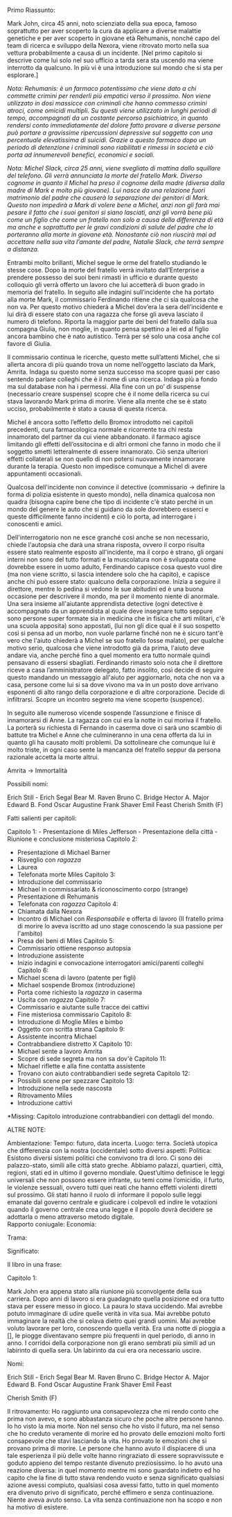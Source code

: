 Primo Riassunto:

Mark John, circa 45 anni, noto scienziato della sua epoca, famoso soprattutto per aver scoperto la cura da applicare a diverse malattie genetiche e per aver scoperto in giovane età Rehumanis, nonché capo del team di ricerca e sviluppo della Nexora, viene ritrovato morto nella sua vettura probabilmente a causa di un incidente. [Nel primo capitolo si descrive come lui solo nel suo ufficio a tarda sera sta uscendo ma viene interrotto da qualcuno. In più vi è una introduzione sul mondo che si sta per esplorare.]

_Nota: Rehumanis: è un farmaco potentissimo che viene dato a chi commette crimini per renderli più empatici verso il prossimo. Non viene utilizzato in dosi massicce con criminali che hanno commesso crimini atroci, come omicidi multipli. Su questi viene utilizzato in lunghi periodi di tempo, accompagnati da un costante percorso psichiatrico, in quanto rendersi conto immediatamente del dolore fatto provare a diverse persone può portare a gravissime ripercussioni depressive sul soggetto con una percentuale elevatissima di suicidi. Grazie a questo farmaco dopo un periodo di detenzione i criminali sono riabilitati e rimessi in società e ciò porta ad innumerevoli benefici, economici e sociali._

_Nota: Michel Slack, circa 25 anni, viene svegliato di mattina dallo squillare del telefono. Gli verrà annunciata la morte del fratello Mark. Diverso cognome in quanto il Michel ha preso il cognome della madre (diversa dalla madre di Mark e molto più giovane). Lui nasce da una relazione fuori matrimonio del padre che causerà la separazione dei genitori di Mark. Questo non impedirà a Mark di volere bene a Michel, anzi non gli farà mai pesare il fatto che i suoi genitori si siano lasciati, anzi gli vorrà bene più come un figlio che come un fratello non solo a causa della differenza di età ma anche e soprattutto per le gravi condizioni di salute del padre che lo porteranno alla morte in giovane età. Nonostante ciò non riuscirà mai ad accettare nella sua vita l’amante del padre, Natalie Slack, che terrà sempre a distanza._

Entrambi molto brillanti, Michel segue le orme del fratello studiando le stesse cose. Dopo la morte del fratello verrà invitato dall’Enterprise a prendere possesso dei suoi beni rimasti in ufficio e durante questo colloquio gli verrà offerto un lavoro che lui accetterà di buon grado in memoria del fratello. In seguito alle indagini sull’incidente che ha portato alla morte Mark, il commissario Ferdinando ritiene che ci sia qualcosa che non va. Per questo motivo chiederà a Michel dov’era la sera dell’incidente e lui dirà di essere stato con una ragazza che forse gli aveva lasciato il numero di telefono. Riporta la maggior parte dei beni del fratello dalla sua compagna Giulia, non moglie, in quanto pensa spettino a lei ed al figlio ancora bambino che è nato autistico. Terrà per sé solo una cosa anche col favore di Giulia. 

Il commissario continua le ricerche, questo mette sull’attenti Michel, che si allerta ancora di più quando trova un nome nell’oggetto lasciato da Mark, Amrita. Indaga su questo nome senza successo ma scopre quasi per caso sentendo parlare colleghi che è il nome di una ricerca. Indaga più a fondo ma sul database non ha i permessi. Alla fine con un po’ di suspense (necessario creare suspense) scopre che è il nome della ricerca su cui stava lavorando Mark prima di morire. Viene alla mente che se è stato ucciso, probabilmente è stato a causa di questa ricerca.

Michel è ancora sotto l’effetto dello Bromox introdotto nei capitoli precedenti, cura farmacologica normale e ricorrente tra chi resta innamorato del partner da cui viene abbandonato. il farmaco agisce limitando gli effetti dell’ossitocina e di altri ormoni che fanno in modo che il soggetto smetti letteralmente di essere innamorato. Ciò senza ulteriori effetti collaterali se non quello di non potersi nuovamente innamorare durante la terapia. Questo non impedisce comunque a Michel di avere appuntamenti occasionali.

Qualcosa dell'incidente non convince il detective (commissario -> definire la forma di polizia esistente in questo mondo), nella dinamica qualcosa non quadra (bisogna capire bene che tipo di incidente c'è stato perché in un mondo del genere le auto che si guidano da sole dovrebbero esserci e queste difficilmente fanno incidenti) e ciò lo porta, ad interrogare i conoscenti e amici.

Dell'interrogatorio non  ne esce granché così anche se non necessario, chiede l'autopsia che darà una strana risposta, ovvero il corpo risulta essere stato realmente esposto all'incidente, ma il corpo è strano, gli organi interni non sono del tutto formati e la muscolatura non è sviluppata come dovrebbe essere in uomo adulto, Ferdinando capisce cosa questo vuol dire (ma non viene scritto, si lascia intendere solo che ha capito), e capisce anche chi può essere stato: qualcuno della corporazione. Inizia a seguire il direttore, mentre lo pedina si vedono le sue abitudini ed è una buona occasione per descrivere il mondo, ma per il momento niente di anormale. Una sera insieme all'aiutante apprendista detective (ogni detective è accompagnato da un apprendista al quale deve insegnare tutto seppure sono persone super formate sia in medicina che in fisica che arti militari, c'è una scuola apposita) sono appostati, (lui non gli dice qual è il suo sospetto così si pensa ad un morbo, non vuole parlarne finché non ne è sicuro tant'è vero che l'aiuto chiederà a Michel se suo fratello fosse malato), per qualche motivo serio, qualcosa che viene introdotto già da prima, l'aiuto deve andare via, anche perché fino a quel momento era tutto normale quindi pensavano di essersi sbagliati. Ferdinando rimasto solo nota che il direttore riceve a casa l’amministratore delegato, fatto insolito, così decide di seguire questo mandando un messaggio all'aiuto per aggiornarlo, nota che non va a casa, persone come lui si sa dove vivono ma va in un posto dove arrivano esponenti di alto rango della corporazione e di altre corporazione. Decide di infiltrarsi. Scopre un incontro segreto ma viene scoperto (suspence).

In seguito alle numeroso vicende sospende l’assunzione e finisce di innamorarsi di Anne. La ragazza con cui era la notte in cui moriva il fratello. La porterà su richiesta di Fernando in caserma dove ci sarà uno scambio di battute tra Michel e Anne che culmineranno in una cena offerta da lui in quanto gli ha causato molti problemi. Da sottolineare che comunque lui è molto triste, in ogni caso sente la mancanza del fratello seppur da persona razionale accetta la morte altrui.

Amrita -> Immortalità 

Possibili nomi:

Erich Still - Erich Segal
Bear M. Raven
Bruno C. Bridge
Hector A. Major
Edward B. Fond
Oscar Augustine
Frank Shaver
Emil Feast
Cherish Smith (F)

Fatti salienti per capitoli:

Capitolo 1: 
	- Presentazione di Miles Jefferson
	- Presentazione della città
	- Riunione e conclusione misteriosa
Capitolo 2:
  - Presentazione di Michael Barner
  - Risveglio con _ragazza_
  - Laurea
  - Telefonata morte Miles
Capitolo 3:
  - Introduzione del commissario
  - Michael in commissariato & riconoscimento corpo (strange)
  - Presentazione di Rehumanis
  - Telefonata con _ragazza_
Capitolo 4:
  - Chiamata dalla Nexora
  - Incontro di Michael con _Responsabile_ e offerta di lavoro (Il fratello prima di morire lo aveva iscritto ad uno stage conoscendo la sua passione per l'ambito)
  - Presa dei beni di Miles
Capitolo 5:
  - Commissario ottiene responso autopsia
  - Introduzione assistente
  - Inizio indagini e convocazione interrogatori amici/parenti colleghi
Capitolo 6:
  - Michael scena di lavoro (patente per figli)
  - Michael sospende Bromox (introduzione)
  - Porta come richiesto la _ragazza_ in caserma
  - Uscita con _ragazza_
Capitolo 7:
  - Commissario e aiutante sulle tracce dei cattivi
  - Fine misteriosa commissario
Capitolo 8:
  - Introduzione di Moglie Miles e bimbo
  - Oggetto con scritta strana
Capitolo 9:
  - Assistente incontra Michael
  - Contrabbandiere distretto X
Capitolo 10:
  - Michael sente a lavoro Amrita
  - Scopre di sede segreta ma non sa dov'è
Capitolo 11:
  - Michael riflette e alla fine contatta assistente
  - Trovano con aiuto contrabbandieri sede segreta
Capitolo 12:
  - Possibili scene per spezzare
Capitolo 13:
  - Introduzione nella sede nascosta
  - Ritrovamento Miles
  - Introduzione cattivi


*Missing: Capitolo introduzione contrabbandieri con dettagli del mondo. 




ALTRE NOTE:

Ambientazione:
Tempo: futuro, data incerta. Luogo: terra. Società utopica che differenzia con la nostra (occidentale) sotto diversi aspetti:
Politica: Esistono diversi sistemi politici che convivono tra di loro. Ci sono dei palazzo-stato, simili alle città stato greche. Abbiamo palazzi, quartieri, città, regioni, stati ed in ultimo il governo mondiale. Quest’ultimo definisce le leggi universali che non possono essere infrante, su temi come l’omicidio, il furto, le violenze sessuali, ovvero tutti quei reati che hanno effetti violenti diretti sul prossimo. Gli stati hanno il ruolo di informare il popolo sulle leggi emanate dal governo centrale e giudicare i colpevoli ed indire le votazioni quando il governo centrale crea una legge e il popolo dovrà decidere se adottarla o meno attraverso metodo digitale.  
Rapporto coniugale: 
Economia:

Trama:

Significato:

Il libro in una frase:


Capitolo 1:

Mark John era appena stato alla riunione più sconvolgente della sua carriera. Dopo anni di lavoro si era guadagnato quella posizione ed ora tutto stava per essere messo in gioco. La paura lo stava uccidendo. Mai avrebbe potuto immaginare di udire quelle verità in vita sua. Mai avrebbe potuto immaginare la realtà che si celava dietro quei grandi uomini. Mai avrebbe voluto lavorare per loro, conoscendo quella verità. Era una notte di pioggia a [], le piogge diventavano sempre più frequenti in quel periodo, di anno in anno. I corridoi della corporazione non gli erano sembrati più simili ad un labirinto di quella sera. Un labirinto da cui era ora necessario uscire.


Nomi:

Erich Still - Erich Segal
Bear M. Raven
Bruno C. Bridge
Hector A. Major
Edward B. Fond
Oscar Augustine
Frank Shaver
Emil Feast

Cherish Smith (F) 


Il ritrovamento:
Ho raggiunto una consapevolezza che mi rendo conto che prima non avevo, e sono abbastanza sicuro che poche altre persone hanno. Io ho visto la mia morte. Non nel senso che ho visto il futuro, ma nel senso che ho creduto veramente di morire ed ho provato delle emozioni molto forti consapevole che stavi lasciando la vita. Ho provato le emozioni che si provano prima di morire.
Le persone che hanno avuto il dispiacere di una tale esperienza il più delle volte hanno ringraziato di essere sopravvissute e goduto appieno del tempo restante divenuto preziosissimo.
Io ho avuto una reazione diversa: in quel momento mentre mi sono guardato indietro ed ho capito che la fine di tutto stava rendendo vuoto e senza significato qualsiasi azione avessi compiuto, qualsiasi cosa avessi fatto, tutto in quel momento era divenuto privo di significato, perché effimero e senza continuazione. Niente aveva avuto senso. La vita senza continuazione non ha scopo e non ha motivo di esistere.
